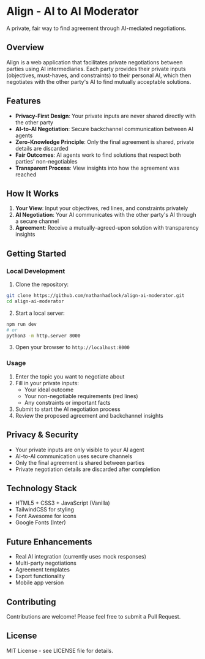 # Align - AI to AI Moderator

A private, fair way to find agreement through AI-mediated negotiations.

## Overview

Align is a web application that facilitates private negotiations between parties using AI intermediaries. Each party provides their private inputs (objectives, must-haves, and constraints) to their personal AI, which then negotiates with the other party's AI to find mutually acceptable solutions.

## Features

- **Privacy-First Design**: Your private inputs are never shared directly with the other party
- **AI-to-AI Negotiation**: Secure backchannel communication between AI agents
- **Zero-Knowledge Principle**: Only the final agreement is shared, private details are discarded
- **Fair Outcomes**: AI agents work to find solutions that respect both parties' non-negotiables
- **Transparent Process**: View insights into how the agreement was reached

## How It Works

1. **Your View**: Input your objectives, red lines, and constraints privately
2. **AI Negotiation**: Your AI communicates with the other party's AI through a secure channel
3. **Agreement**: Receive a mutually-agreed-upon solution with transparency insights

## Getting Started

### Local Development

1. Clone the repository:
```bash
git clone https://github.com/nathanhadlock/align-ai-moderator.git
cd align-ai-moderator
```

2. Start a local server:
```bash
npm run dev
# or
python3 -m http.server 8000
```

3. Open your browser to `http://localhost:8000`

### Usage

1. Enter the topic you want to negotiate about
2. Fill in your private inputs:
   - Your ideal outcome
   - Your non-negotiable requirements (red lines)
   - Any constraints or important facts
3. Submit to start the AI negotiation process
4. Review the proposed agreement and backchannel insights

## Privacy & Security

- Your private inputs are only visible to your AI agent
- AI-to-AI communication uses secure channels
- Only the final agreement is shared between parties
- Private negotiation details are discarded after completion

## Technology Stack

- HTML5 + CSS3 + JavaScript (Vanilla)
- TailwindCSS for styling
- Font Awesome for icons
- Google Fonts (Inter)

## Future Enhancements

- Real AI integration (currently uses mock responses)
- Multi-party negotiations
- Agreement templates
- Export functionality
- Mobile app version

## Contributing

Contributions are welcome! Please feel free to submit a Pull Request.

## License

MIT License - see LICENSE file for details.